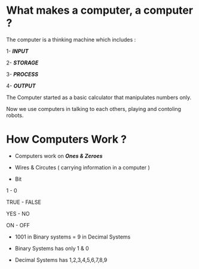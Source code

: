# What makes a computer, a computer ?

The computer is a thinking machine which includes :

1- ***INPUT***

2- ***STORAGE***

3- ***PROCESS***

4- ***OUTPUT***

The Computer started as a basic calculator that manipulates numbers only.

Now we use computers in talking to each others, playing and contoling robots.


# How Computers Work ?

- Computers work on  ***Ones & Zeroes***  

- Wires & Circutes ( carrying information in a computer )

- Bit        

1  -    0

TRUE  -  FALSE

YES - NO

ON - OFF


- 1001 in Binary systems = 9 in Decimal Systems


* Binary Systems has only 1 & 0 

* Decimal Systems has 1,2,3,4,5,6,7,8,9
